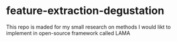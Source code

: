 # feature-extraction-degustation
This repo is maded for my small research on methods I would likt to implement in open-source framework called LAMA
